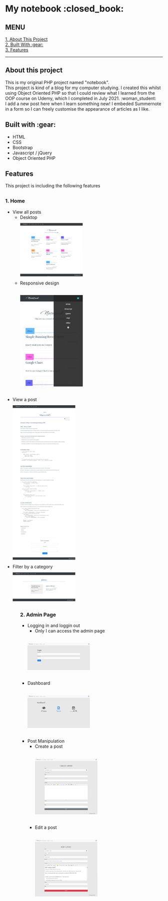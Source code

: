 <h1>My notebook :closed_book:</h1><h2>MENU</h2><div><a href="#about">1. About This Project</a><br><a href="#built_with">2. Built With :gear:</a><br><a href="#features">3. Features</a><br></div><hr><div id="about"><h2>About this project</h2><p>This is my original PHP project named "notebook". <br>This project is kind of a blog for my computer studying. I created this whilst using Object Oriented PHP so that I could review what I learned from the OOP course on Udemy, which I completed in July 2021. :woman_student:<br>I add a new post here when I learn something new! I embeded Summernote in a form so I can freely customise the appearance of articles as I like.</p></div><div id="built_with"><h2>Built with :gear:</h2><ul><li>HTML</li><li>CSS</li><li>Bootstrap</li><li>Javascript / jQuery</li><li>Object Oriented PHP</li></ul></div><div id="features"><h2>Features</h2><p>This project is including the following features</p><h3 style="margin-top: 30px;">1. Home</h3><ul><li>View all posts<ul><li>Desktop<div style="margin: 10px auto;"><img src="demo_screenshots/home.jpg" style="width:200px;"></div></li><li>Responsive design<div style="margin: 30px auto;"><img src="demo_screenshots/mobile_top.jpg" style="width:200px;"></div></li></ul></li><li>View a post<div style="margin: 10px auto;"><img src="demo_screenshots/view_post.jpg" style="width:200px;"></div></li><li>Filter by a category<div style="margin: 10px auto;"><img src="demo_screenshots/view_category.jpg" style="width:200px;"></div></li><ul><h3 style="margin-top: 30px;">2. Admin Page</h3><ul><li>Logging in and loggin out<ul><li>Only I can access the admin page</li></ul><div style="margin: 30px auto;"><img src="demo_screenshots/login.jpg" style="width:200px;"></div></li><li>Dashboard<div style="margin: 30px auto;"><img src="demo_screenshots/after_login_dashboard.jpg" style="width:200px;"></div></li><li>Post Manipulation<ul><li>Create a post<div style="margin: 30px auto;"><img src="demo_screenshots/admin_create_post.jpg" style="width:200px;"></div></li><li>Edit a post<div style="margin: 30px auto;"><img src="demo_screenshots/admin_edit_post.jpg" style="width:200px;"></div></li></ul></li></ul></div><br>

<!--
<h3 style="margin-top: 30px;">3. User Page</h3><ul><li>View all users list<ul><li>You can jump to other users' profile page from here</li></ul><div style="margin: 30px auto;"><img src="demo_screenshots/users_list.jpg" style="width:200px;"></div></li><li>Visit MyPage<ul><li>This page contains your profile information that you can edit and all the posts you made </li><li>You only can see 'edit' and 'delete' buttons next to each post only if it is your MyPage.</li><ul><div style="margin: 30px auto;"><img src="demo_screenshots/user_mypage.jpg" style="width:200px;"></div></li></ul><br><h3 style="margin-top: 30px;">4. Setting</h3><ul><li>You can set your profile</li><li>You can change:<ul><li>profile picture</li><li>username</li><li>email address for logging in</li><li>native language</li><li>target language</li><li>profile comment</li></ul></li><div style="margin: 10px auto;"><img src="demo_screenshots/edit_profile_page.jpg" style="width:200px;"></div></li></ul><br>
  
<h3 style="margin-top: 30px;">4. Category</h3><ul><li>You can create, edit and delete a new category</li><li>The categories will be on the navigation bar<div style="margin: 10px auto;"><img src="demo_screenphotos/demo_setting_category.jpg" style="width:200px;"></div></li></ul><br><h3 style="margin-top: 30px;">5. Search</h3><ul><li>You can search a post by a keyword</li><li>The result will include all the posts that have the keyword in their title or content.<div style="margin: 10px auto;"><img src="demo_screenphotos/demo_searh.jpg" style="width:200px;"></div></li></ul><br></div>-->
